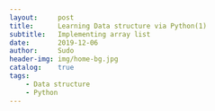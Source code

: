 ```yaml
---
layout:     post
title:      Learning Data structure via Python(1)
subtitle:   Implementing array list
date:       2019-12-06
author:     Sudo
header-img: img/home-bg.jpg
catalog:    true
tags:
    - Data structure
    - Python
---
```

